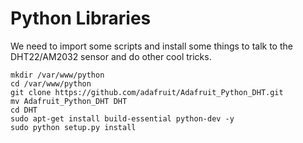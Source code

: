 # Python Libraries #
We need to import some scripts and install some things to talk to the DHT22/AM2032 sensor and do other cool tricks.

    mkdir /var/www/python
    cd /var/www/python
    git clone https://github.com/adafruit/Adafruit_Python_DHT.git
    mv Adafruit_Python_DHT DHT
    cd DHT
    sudo apt-get install build-essential python-dev -y
    sudo python setup.py install

